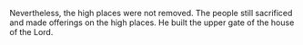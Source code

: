 Nevertheless, the high places were not removed. The people still sacrificed and made offerings on the high places. He built the upper gate of the house of the Lord.
